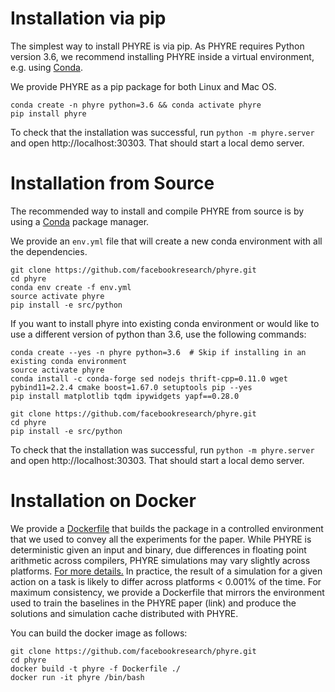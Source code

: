 # Installation via pip

 The simplest way to install PHYRE is via pip. As PHYRE requires Python version 3.6, we recommend installing PHYRE inside a virtual environment, e.g. using [Conda](https://docs.conda.io/en/latest/).

 We provide PHYRE as a pip package for both Linux and Mac OS.

```(bash)
conda create -n phyre python=3.6 && conda activate phyre
pip install phyre
```

  To check that the installation was successful, run `python -m phyre.server` and open http://localhost:30303. That should start a local demo server.

 # Installation from Source
The recommended way to install and compile PHYRE from source is by using a [Conda](https://docs.conda.io/en/latest/) package manager.


We provide an `env.yml` file that will create a new conda environment with all the dependencies.

 ```(bash)
git clone https://github.com/facebookresearch/phyre.git
cd phyre
conda env create -f env.yml
source activate phyre
pip install -e src/python
```

If you want to install phyre into existing conda environment or would like to use a different version of python than 3.6, use the following commands:

```(bash)
conda create --yes -n phyre python=3.6  # Skip if installing in an existing conda environment
source activate phyre
conda install -c conda-forge sed nodejs thrift-cpp=0.11.0 wget pybind11=2.2.4 cmake boost=1.67.0 setuptools pip --yes
pip install matplotlib tqdm ipywidgets yapf==0.28.0

git clone https://github.com/facebookresearch/phyre.git
cd phyre
pip install -e src/python
```

  To check that the installation was successful, run `python -m phyre.server` and open http://localhost:30303. That should start a local demo server.


 # Installation on Docker
We provide a [Dockerfile](Dockerfile) that builds the package in a controlled environment that we used to convey all the experiments for the paper.
While PHYRE is deterministic given an input and binary, due differences in floating point arithmetic across compilers, PHYRE simulations may vary slightly across platforms. [For more details.](https://github.com/erincatto/Box2D/wiki/FAQ#is-box2d-deterministic) In practice, the result of a simulation for a given action on a task is likely to differ across platforms < 0.001% of the time. For maximum consistency, we provide a Dockerfile that mirrors the environment used to train the baselines in the PHYRE paper (link) and produce the solutions and simulation cache distributed with PHYRE.

 You can build the docker image as follows:
```(bash)
git clone https://github.com/facebookresearch/phyre.git
cd phyre
docker build -t phyre -f Dockerfile ./
docker run -it phyre /bin/bash
```
